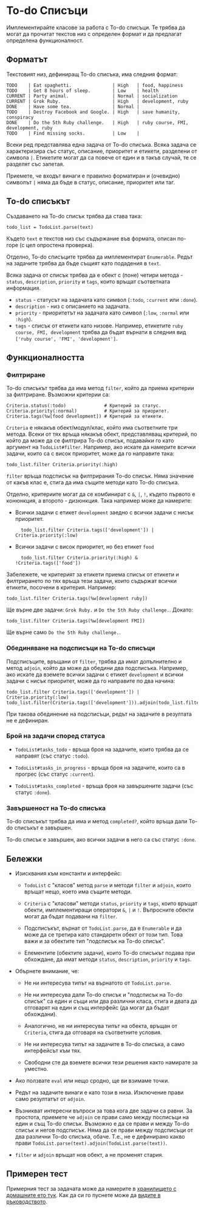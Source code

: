 # To-do Списъци

Имплементирайте класове за работа с To-do списъци. Те трябва да могат да прочитат
текстов низ с определен формат и да предлагат определена функционалност.

## Форматът

Текстовият низ, дефиниращ To-do списъка, има следния формат:

    TODO    | Eat spaghetti.               | High   | food, happiness
    TODO    | Get 8 hours of sleep.        | Low    | health
    CURRENT | Party animal.                | Normal | socialization
    CURRENT | Grok Ruby.                   | High   | development, ruby
    DONE    | Have some tea.               | Normal |
    TODO    | Destroy Facebook and Google. | High   | save humanity, conspiracy
    DONE    | Do the 5th Ruby challenge.   | High   | ruby course, FMI, development, ruby
    TODO    | Find missing socks.          | Low    |

Всеки ред представлява една задача от To-do списъка. Всяка задача се характеризира
със статус, описание, приоритет и етикети, разделени от символа `|`. Етикетите
могат да са повече от един и в такъв случай, те се разделят със запетая.

Приемете, че входът винаги е правилно форматиран и (очевидно) символът `|` няма
да бъде в статус, описание, приоритет или таг.

## To-do списъкът

Създаването на To-do списък трябва да става така:

    todo_list = TodoList.parse(text)

Където `text` е текстов низ със съдържание във формата, описан по-горе (с цел
опростена проверка).

Отделно, To-do списъците трябва да имплементират `Enumerable`. Редът на задачите
трябва да бъде същият като подадения в `text`.

Всяка задача от списък трябва да е обект с (поне) четири метода - `status`,
`description`, `priority` и `tags`, които връщат съответната информация.

* `status` - статусът на задачата като символ (`:todo`, `:current` или `:done`).
* `description` - низ с описанието на задачата.
* `priority` - приоритетът на задачата като символ (`:low`, `:normal` или `:high`).
* `tags` - списък от етикети като низове. Например, етикетите `ruby course, FMI, development`
трябва да бъдат върнати в следния вид `['ruby course', 'FMI', 'development']`.

## Функционалността

### Филтриране

To-do списъкът трябва да има метод `filter`, който да приема критерии за филтриране.
Възможни критерии са:

    Criteria.status(:todo)              # Критерий за статус.
    Criteria.priority(:normal)          # Критерий за приоритет.
    Criteria.tags(%w[food development]) # Критерий за етикети.

`Criteria` е някакъв обект/модул/клас, който има съответните три метода. Всеки
от тях връща някакъв обект, представляващ критерий, по който да може да се
филтрира To-do списък, подавайки го като аргумент на `TodoList#filter`.
Например, ако искате да намерите всички задачи, които са с висок приоритет,
може да го направите така:

    todo_list.filter Criteria.priority(:high)

`filter` връща подсписък на филтрирания To-do списък. Няма значение от какъв
клас е, стига да има същите методи като To-do списъка.

Отделно, критериите могат да се комбинират с `&`, `|`, `!`, където първото е
конюнкция, а второто - дизюнкция. Така например може да намерите:

* Всички задачи с етикет `development` заедно с всички задачи с нисък приоритет.

        todo_list.filter Criteria.tags(['development']) | Criteria.priority(:low)

* Всички задачи с висок приоритет, но без етикет `food`

        todo_list.filter Criteria.priority(:high) & !Criteria.tags(['food'])

Забележете, че критерият за етикети приема списък от етикети и филтрирането по
тях връща тези задачи, които съдържат всички етикети, посочени в критерия.
Например:

    todo_list.filter Criteria.tags(%w[development ruby])

Ще върне две задачи: `Grok Ruby.` и `Do the 5th Ruby challenge.`. Докато:

    todo_list.filter Criteria.tags(%w[development FMI])

Ще върне само `Do the 5th Ruby challenge.`.

### Обединяване на подсписъци на To-do списъци

Подсписъците, връщани от `filter`, трябва да имат допълнително и метод `adjoin`,
който да може да обедини два подсписъка. Например, ако искате да вземете всички
задачи с етикет `development` и всички задачи с нисък приоритет, може да го
направите по два начина:

    todo_list.filter Criteria.tags(['development']) | Criteria.priority(:low)
    todo_list.filter(Criteria.tags(['development'])).adjoin(todo_list.filter(Criteria.priority(:low)))

При такова обединение на подсписъци, редът на задачите в резултата не е дефиниран.

### Брой на задачи според статуса

* `TodoList#tasks_todo` - връща броя на задачите, които трябва да се направят
(със статус `:todo`).

* `TodoList#tasks_in_progress` - връща броя на задачите, които са в прогрес (със
статус `:current`).

* `TodoList#tasks_completed` - връща броя на завършените задачи (със статус `:done`).

### Завършеност на To-do списъка

To-do списъкът трябва да има и метод `completed?`, който връща дали To-do списъкът
е завършен.

To-do списък е завършен, ако всички задачи в него са със статус `:done`.

## Бележки

* Изисквания към константи и интерфейс:

  * `TodoList` с "класов" метод `parse` и методи `filter` и `adjoin`, които
  връщат нещо, което има същите методи.

  * `Criteria` с "класови" методи `status`, `priority` и `tags`, които връщат
  обекти, имплементиращи оператори `&`, `|` и `!`. Въпросните обекти могат да
  бъдат подавани на `filter`.

  * Подсписъкът, върнат от `TodoList.parse`, да е `Enumerable` и да може да се
  третира като стандаретн обект от този тип. Това важи и за обектите тип
  "подсписък на To-do списък".

  * Елементите (обектите задачи), които To-do списъкът подава при обхождане,
  да имат методи `status`, `description`, `priority` и `tags`.

* Обърнете внимание, че:

  * Не ни интересува типът на върнатото от `TodoList.parse`.

  * Не ни интересува дали To-do списък и "подсписък на To-do списък" са един и
  същи или два различни класа, стига и двата да отговарят на един и същ
  интерфейс (да могат да бъдат обхождани).

  * Аналогично, не ни интересува типът на обекта, връщан от `Criteria`, стига да
  отговаря на съответните условия.

  * Не ни интересува типът на задачите в To-do списъка, а само интерфейсът към тях.

  * Свободни сте да вземете всички тези решения както намирате за уместно.

* Ако ползвате `eval` или нещо сродно, ще ви взимаме точки.

* Редът на задачите винаги е като този в низа. Изключение прави само резултатът
от `adjoin`.

* Възникват интересни въпроси за това кога две задачи са равни. За простота,
приемете че `adjoin` се прави само между посписъци на един и същ To-do списък.
Възможно е да се прави и между To-do списък и негов подсписък. Няма да се прави
между подсписъци от два различни To-do списъка, обаче. Т.е., не е дефинирано какво
прави `TodoList.parse(text).adjoin(TodoList.parse(text))`.

* `filter` и `adjoin` връщат нов обект, а не променят стария.

## Примерен тест

Примерния тест за задачата може да намерите в [хранилището с домашните ето тук](https://github.com/fmi/ruby-homework/blob/master/tasks/02/sample_spec.rb). Как да си го пуснете може да [видите в ръководството](/tasks/guide).
